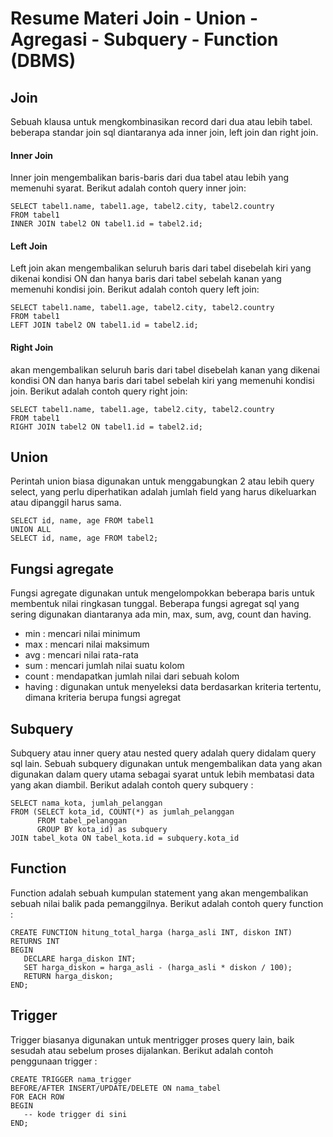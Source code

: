 # Resume Materi Join - Union - Agregasi - Subquery - Function (DBMS)

## Join
Sebuah klausa untuk mengkombinasikan record dari dua atau lebih tabel. beberapa standar join sql diantaranya ada inner join, left join dan right join.

#### Inner Join
Inner join mengembalikan baris-baris dari dua tabel atau lebih yang memenuhi syarat. Berikut adalah contoh query inner join:
```
SELECT tabel1.name, tabel1.age, tabel2.city, tabel2.country
FROM tabel1
INNER JOIN tabel2 ON tabel1.id = tabel2.id;
```

#### Left Join
Left join akan mengembalikan seluruh baris dari tabel disebelah kiri yang dikenai kondisi ON dan hanya baris dari tabel sebelah kanan yang memenuhi kondisi join. Berikut adalah contoh query left join:
```
SELECT tabel1.name, tabel1.age, tabel2.city, tabel2.country
FROM tabel1
LEFT JOIN tabel2 ON tabel1.id = tabel2.id;
```

#### Right Join
akan mengembalikan seluruh baris dari tabel disebelah kanan yang dikenai kondisi ON dan hanya baris dari tabel sebelah kiri yang memenuhi kondisi join. Berikut adalah contoh query right join:
```
SELECT tabel1.name, tabel1.age, tabel2.city, tabel2.country
FROM tabel1
RIGHT JOIN tabel2 ON tabel1.id = tabel2.id;
```

## Union
Perintah union biasa digunakan untuk menggabungkan 2 atau lebih query select, yang perlu diperhatikan adalah jumlah field yang harus dikeluarkan atau dipanggil harus sama.
```
SELECT id, name, age FROM tabel1
UNION ALL
SELECT id, name, age FROM tabel2;

```

## Fungsi agregate
Fungsi agregate digunakan untuk mengelompokkan beberapa baris untuk membentuk nilai ringkasan tunggal. Beberapa fungsi agregat sql yang sering digunakan diantaranya ada min, max, sum, avg, count dan having.
<ul>
<li>min : mencari nilai minimum</li>
<li>max : mencari nilai maksimum</li>
<li>avg : mencari nilai rata-rata</li>
<li>sum : mencari jumlah nilai suatu kolom</li>
<li>count : mendapatkan jumlah nilai dari sebuah kolom</li>
<li>having : digunakan untuk menyeleksi data berdasarkan kriteria tertentu, dimana kriteria berupa fungsi agregat</li>
</ul>

## Subquery
Subquery atau inner query atau nested query adalah query didalam query sql lain. Sebuah subquery digunakan untuk mengembalikan data yang akan digunakan dalam query utama sebagai syarat untuk lebih membatasi data yang akan diambil. Berikut adalah contoh query subquery :
```
SELECT nama_kota, jumlah_pelanggan
FROM (SELECT kota_id, COUNT(*) as jumlah_pelanggan
      FROM tabel_pelanggan
      GROUP BY kota_id) as subquery
JOIN tabel_kota ON tabel_kota.id = subquery.kota_id
```

## Function
Function adalah sebuah kumpulan statement yang akan mengembalikan sebuah nilai balik pada pemanggilnya. Berikut adalah contoh query function :
```
CREATE FUNCTION hitung_total_harga (harga_asli INT, diskon INT) 
RETURNS INT
BEGIN
   DECLARE harga_diskon INT;
   SET harga_diskon = harga_asli - (harga_asli * diskon / 100);
   RETURN harga_diskon;
END;
```

## Trigger
Trigger biasanya digunakan untuk mentrigger proses query lain, baik sesudah atau sebelum proses dijalankan. Berikut adalah contoh penggunaan trigger :
```
CREATE TRIGGER nama_trigger 
BEFORE/AFTER INSERT/UPDATE/DELETE ON nama_tabel 
FOR EACH ROW
BEGIN
   -- kode trigger di sini
END;
```